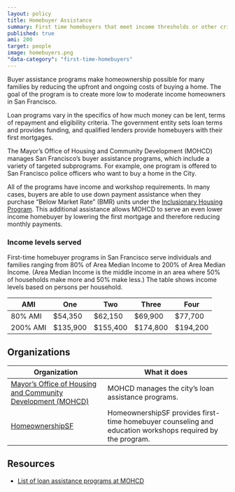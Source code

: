 ```yaml
---
layout: policy
title: Homebuyer Assistance
summary: First time homebuyers that meet income thresholds or other criteria can receive loan or down payment assistance and counseling for buying their first home.
published: true
ami: 200
target: people
image: homebuyers.png
"data-category": "first-time-homebuyers"
---
```


Buyer assistance programs make homeownership possible for many families by reducing  the upfront and ongoing costs of buying a home. The goal of the program is to create more low to moderate income homeowners in San Francisco.

Loan programs vary in the specifics of how much money can be lent, terms of repayment and eligibility criteria. The government entity sets loan terms and provides funding, and qualified lenders provide homebuyers with their first mortgages.

The Mayor’s Office of Housing and Community Development (MOHCD) manages San Francisco’s buyer assistance programs, which include a variety of targeted subprograms. For example, one program is offered to San Francisco police officers who want to buy a home in the City.

All of the programs have income and workshop requirements. In many cases, buyers are able to use down payment assistance when they purchase “Below Market Rate” (BMR) units under the [Inclusionary Housing Program](http://jasonlally.com/housing-policy-hub/policies/inclusionary-housing/). This additional assistance allows MOHCD to serve an even lower income homebuyer by lowering the first mortgage and therefore reducing monthly payments.

### Income levels served
First-time homebuyer programs in San Francisco serve individuals and families ranging from 80% of Area Median Income to 200% of Area Median Income. (Area Median Income is the middle income in an area where 50% of households make more and 50% make less.) The table shows income levels based on persons per household.

AMI | One | Two | Three | Four
----|-----|-----|-------|------
80% AMI | $54,350| $62,150| $69,900| $77,700
200% AMI| $135,900|$155,400|$174,800|$194,200

## Organizations
Organization | What it does
-------------|--------------
[Mayor’s Office of Housing and Community Development (MOHCD)](http://sf-moh.org/)	| MOHCD manages the city’s loan assistance programs.
[HomeownershipSF](http://www.homeownershipsf.org/) | HomeownershipSF provides first-time homebuyer counseling and education workshops required by the program.

## Resources
- [List of loan assistance programs at MOHCD](http://sf-moh.org/index.aspx?page=738)